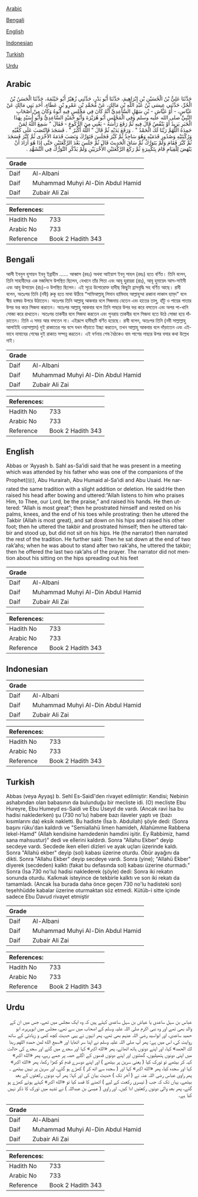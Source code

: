 [Arabic](#arabic)

[Bengali](#bengali)

[English](#english)

[Indonesian](#indonesian)

[Turkish](#turkish)

[Urdu](#urdu)

## Arabic


<div dir="rtl" lang="ar" style={{fontSize:'larger',backgroundColor:'#f8f9fa',padding:20}}>
حَدَّثَنَا عَلِيُّ بْنُ الْحُسَيْنِ بْنِ إِبْرَاهِيمَ، حَدَّثَنَا أَبُو بَدْرٍ، حَدَّثَنِي زُهَيْرٌ أَبُو خَيْثَمَةَ، حَدَّثَنَا الْحَسَنُ بْنُ الْحُرِّ، حَدَّثَنِي عِيسَى بْنُ عَبْدِ اللَّهِ بْنِ مَالِكٍ، عَنْ مُحَمَّدِ بْنِ عَمْرِو بْنِ عَطَاءٍ، أَحَدِ بَنِي مَالِكٍ عَنْ عَبَّاسٍ، - أَوْ عَيَّاشِ - بْنِ سَهْلٍ السَّاعِدِيِّ أَنَّهُ كَانَ فِي مَجْلِسٍ فِيهِ أَبُوهُ وَكَانَ مِنْ أَصْحَابِ النَّبِيِّ صلى الله عليه وسلم وَفِي الْمَجْلِسِ أَبُو هُرَيْرَةَ وَأَبُو حُمَيْدٍ السَّاعِدِيُّ وَأَبُو أُسَيْدٍ بِهَذَا الْخَبَرِ يَزِيدُ أَوْ يَنْقُصُ قَالَ فِيهِ ثُمَّ رَفَعَ رَأْسَهُ - يَعْنِي مِنَ الرُّكُوعِ - فَقَالَ ‏"‏ سَمِعَ اللَّهُ لِمَنْ حَمِدَهُ اللَّهُمَّ رَبَّنَا لَكَ الْحَمْدُ ‏"‏ ‏.‏ وَرَفَعَ يَدَيْهِ ثُمَّ قَالَ ‏"‏ اللَّهُ أَكْبَرُ ‏"‏ ‏.‏ فَسَجَدَ فَانْتَصَبَ عَلَى كَفَّيْهِ وَرُكْبَتَيْهِ وَصُدُورِ قَدَمَيْهِ وَهُوَ سَاجِدٌ ثُمَّ كَبَّرَ فَجَلَسَ فَتَوَرَّكَ وَنَصَبَ قَدَمَهُ الأُخْرَى ثُمَّ كَبَّرَ فَسَجَدَ ثُمَّ كَبَّرَ فَقَامَ وَلَمْ يَتَوَرَّكْ ثُمَّ سَاقَ الْحَدِيثَ قَالَ ثُمَّ جَلَسَ بَعْدَ الرَّكْعَتَيْنِ حَتَّى إِذَا هُوَ أَرَادَ أَنْ يَنْهَضَ لِلْقِيَامِ قَامَ بِتَكْبِيرَةٍ ثُمَّ رَكَعَ الرَّكْعَتَيْنِ الأُخْرَيَيْنِ وَلَمْ يَذْكُرِ التَّوَرُّكَ فِي التَّشَهُّدِ ‏.‏
</div>
<div style={{backgroundColor:'#f8f9fa',padding:20, marginBottom: 10}}><table> <thead> <tr> <th>Grade</th> <th></th> </tr> </thead> <tbody> <tr><td>Daif</td><td>Al-Albani</td></tr><tr><td>Daif</td><td>Muhammad Muhyi Al-Din Abdul Hamid</td></tr><tr><td>Daif</td><td>Zubair Ali Zai</td></tr></tbody></table><table> <thead> <tr> <th>References:</th> <th></th> </tr> </thead> <tbody><tr><td>Hadith No</td><td>733</td></tr><tr><td>Arabic No</td><td>733</td></tr><tr><td>Reference</td><td>Book 2 Hadith 343</td></tr></tbody></table></div>

## Bengali


<div dir="ltr" lang="bn" style={{fontSize:'larger',backgroundColor:'#f8f9fa',padding:20}}>
আলী ইবনুল হুসায়ন ইবনু ইব্রাহীম ...... আব্বাস (রহঃ) অথবা আইয়াশ ইবনু সাহল (রহঃ) হতে বর্ণিত। তিনি বলেন, তিনি সাহাবীদের এক মজলিসে উপস্থিত ছিলেন, যেখানে তাঁর পিতা এবং আবূ হুরায়রা (রাঃ), আবূ হুমায়েদ আস-সাইদী এবং আবূ উসায়েদ (রাঃ)-ও উপস্থিত ছিলেন। এই সূত্রে উপোরোক্ত হাদীছ কিছুটা হ্রাসবৃদ্ধি সহ বর্ণিত আছে। রাবী বলেন, অতঃপর তিনি (নবী) রুকূ হতে মাথা উঠিয়ে “সামিআল্লাহু লিমান হামিদাহ আল্লাহুম্মা রব্বানা লাকাল হাম্‌দ” বলে স্বীয় হস্তদ্বয় উপরে উঠাতেন। অতঃপর তিনি আল্লাহু আকবার বলে সিজদায় যেতেন এবং হাতের তালু, হাঁটু ও পায়ের পাতার উপর ভর করে সিজদা করতেন। অতঃপর আল্লাহু আকবার বলে তিনি পাছার উপর ভর করে বসতেন এবং অপর পা-খানি সোজা করে রাখতেন। অতঃপর তাকবীর বলে সিজদা করতেন এবং পুনরায় তাকবীর বলে সিজদা হতে উঠে সোজা হয়ে দাঁড়াতেন। তিনি এ সময় আর বসতেন না। এইরূপে হাদীছটি বর্ণিত হয়েছে। রাবী বলেন, অতঃপর তিনি (নবী সাল্লাল্লাহু আলাইহি ওয়াসাল্লাম) দুই রাকাতের পর বসে যখন দাঁড়াতে ইচ্ছা করতেন, তখন আল্লাহু আকবার বলে দাঁড়াতেন এবং এইভাবে নামাযের শেষের দুই রাকাত সম্পন্ন করতেন। এই বর্ণনায় শেষ বৈঠকেও বাম পাশের পাছার উপর বসার কথা উল্লেখ নাই।
</div>
<div style={{backgroundColor:'#f8f9fa',padding:20, marginBottom: 10}}><table> <thead> <tr> <th>Grade</th> <th></th> </tr> </thead> <tbody> <tr><td>Daif</td><td>Al-Albani</td></tr><tr><td>Daif</td><td>Muhammad Muhyi Al-Din Abdul Hamid</td></tr><tr><td>Daif</td><td>Zubair Ali Zai</td></tr></tbody></table><table> <thead> <tr> <th>References:</th> <th></th> </tr> </thead> <tbody><tr><td>Hadith No</td><td>733</td></tr><tr><td>Arabic No</td><td>733</td></tr><tr><td>Reference</td><td>Book 2 Hadith 343</td></tr></tbody></table></div>

## English


<div dir="ltr" lang="en" style={{fontSize:'larger',backgroundColor:'#f8f9fa',padding:20}}>
Abbas or ‘Ayyash b. Sahl as-Sa’idi said that he was present in a meeting which was attended by his father who was one of the companions of the Prophet(ﷺ), Abu Hurairah, Abu Humaid al-Sa’idi and Abu Usaid. He narrated the same tradition with a slight addition or deletion. He said:He then raised his head after bowing and uttered:”Allah listens to him who praises Him, to Thee, our Lord, be the praise,” and raised his hands. He then uttered: “Allah is most great”; then he prostrated himself and rested on his palms, knees, and the end of his toes while prostrating: then he uttered the Takbir (Allah is most great), and sat down on his hips and raised his other foot; then he uttered the takbir and prostrated himself; then he uttered takbir and stood up, but did not sit on his hips. He (the narrator) then narrated the rest of the tradition. He further said: Then he sat down at the end of two rak’ahs; when he was about to stand after two rak’ahs, he uttered the takbir; then he offered the last two rak’ahs of the prayer. The narrator did not mention about his sitting on the hips spreading out his feet
</div>
<div style={{backgroundColor:'#f8f9fa',padding:20, marginBottom: 10}}><table> <thead> <tr> <th>Grade</th> <th></th> </tr> </thead> <tbody> <tr><td>Daif</td><td>Al-Albani</td></tr><tr><td>Daif</td><td>Muhammad Muhyi Al-Din Abdul Hamid</td></tr><tr><td>Daif</td><td>Zubair Ali Zai</td></tr></tbody></table><table> <thead> <tr> <th>References:</th> <th></th> </tr> </thead> <tbody><tr><td>Hadith No</td><td>733</td></tr><tr><td>Arabic No</td><td>733</td></tr><tr><td>Reference</td><td>Book 2 Hadith 343</td></tr></tbody></table></div>

## Indonesian


<div dir="ltr" lang="id" style={{fontSize:'larger',backgroundColor:'#f8f9fa',padding:20}}>

</div>
<div style={{backgroundColor:'#f8f9fa',padding:20, marginBottom: 10}}><table> <thead> <tr> <th>Grade</th> <th></th> </tr> </thead> <tbody> <tr><td>Daif</td><td>Al-Albani</td></tr><tr><td>Daif</td><td>Muhammad Muhyi Al-Din Abdul Hamid</td></tr><tr><td>Daif</td><td>Zubair Ali Zai</td></tr></tbody></table><table> <thead> <tr> <th>References:</th> <th></th> </tr> </thead> <tbody><tr><td>Hadith No</td><td>733</td></tr><tr><td>Arabic No</td><td>733</td></tr><tr><td>Reference</td><td>Book 2 Hadith 343</td></tr></tbody></table></div>

## Turkish


<div dir="ltr" lang="tr" style={{fontSize:'larger',backgroundColor:'#f8f9fa',padding:20}}>
Abbas (veya Ayyaş) b. Sehl Es-Saidî'den rivayet edilmiştir: Kendisi; Nebinin ashabından olan babasının da bulunduğu bir mecliste idi. (O) mecliste Ebu Hureyre, Ebu Humeyd es-Saidi ve Ebu Useyd de vardı. (Ancak ravi İsa bu hadisi naklederken) şu (730 no'lu) habere bazı ilaveler yaptı ve (bazı kısımlarını da) eksik naklet­ti. Bu hadiste (İsa b. Abdullah) şöyle dedi: (Sonra başını rüku'dan kaldırdı ve "Semiallahü limen hamideh, Allahümme Rabbena lekel-Hamd" (Allah kendisine hamdedenin hamdini işitir. Ey Rabbimiz, hamd sana mahsustur)" dedi ve ellerini kaldırdı. Sonra "Allahu Ekber" deyip secdeye vardı. Secdede iken elleri dizleri ve ayak uçları üzerinde kaldı. Sonra "Allahü ekber" deyip (sol) kabası üzerine oturdu. Öbür ayağını da dikti. Sonra "Allahu Ekber" deyip secdeye vardı. Sonra (yine); "Allahü Ekber" diyerek (secdeden) kalktı (fakat bu defasında sol) kabası üzerine oturmadı." Sonra (İsa 730 no'lu) hadisi naklederek (şöyle) dedi: Sonra iki rekatın sonunda oturdu. Kalkmak isteyince de tekbirle kalktı ve son iki rekatı da tamamladı. (Ancak İsa burada daha önce geçen 730 no'lu hadisteki son) teşehhüdde kabalar üzerine oturmaktan söz etmedi. Kütüb-i sitte içinde sadece Ebu Davud rivayet etmiştir
</div>
<div style={{backgroundColor:'#f8f9fa',padding:20, marginBottom: 10}}><table> <thead> <tr> <th>Grade</th> <th></th> </tr> </thead> <tbody> <tr><td>Daif</td><td>Al-Albani</td></tr><tr><td>Daif</td><td>Muhammad Muhyi Al-Din Abdul Hamid</td></tr><tr><td>Daif</td><td>Zubair Ali Zai</td></tr></tbody></table><table> <thead> <tr> <th>References:</th> <th></th> </tr> </thead> <tbody><tr><td>Hadith No</td><td>733</td></tr><tr><td>Arabic No</td><td>733</td></tr><tr><td>Reference</td><td>Book 2 Hadith 343</td></tr></tbody></table></div>

## Urdu


<div dir="rtl" lang="ur" style={{fontSize:'larger',backgroundColor:'#f8f9fa',padding:20}}>
عباس بن سہل ساعدی یا عیاش بن سہل ساعدی کہتے ہیں کہ وہ ایک مجلس میں تھے، جس میں ان کے والد بھی تھے اور وہ نبی اکرم صلی اللہ علیہ وسلم کے اصحاب میں سے تھے، مجلس میں ابوہریرہ، ابو حمید ساعدی، اور ابواسید رضی اللہ عنہم بھی تھے، پھر انہوں نے یہی حدیث کچھ کمی و زیادتی کے ساتھ روایت کی، اس میں ہے: پھر آپ صلی اللہ علیہ وسلم نے اپنا سر اٹھایا اور «سمع الله لمن حمده اللهم ربنا لك الحمد» کہا، اور اپنے دونوں ہاتھ اٹھائے، پھر «الله اكبر» کہا اور سجدے میں گئے اور سجدے کی حالت میں اپنی دونوں ہتھیلیوں، گھٹنوں اور اپنے دونوں قدموں کے اگلے حصہ پر جمے رہے، پھر «الله اكبر» کہہ کر بیٹھے تو تورک کیا ( یعنی سرین پر بیٹھے ) اور اپنے دوسرے قدم کو کھڑا رکھا، پھر «الله اكبر» کہا اور سجدہ کیا، پھر «الله اكبر» کہا اور ( سجدہ سے اٹھ کر ) کھڑے ہو گئے، اور سرین پر نہیں بیٹھے ۔ پھر راوی عباس رضی اللہ عنہ نے ( آخر تک ) حدیث بیان کی اور کہا: پھر آپ دونوں رکعتوں کے بعد بیٹھے، یہاں تک کہ جب ( تیسری رکعت کے لیے ) اٹھنے کا قصد کیا تو «الله اكبر» کہتے ہوئے کھڑے ہو گئے، پھر بعد والی دونوں رکعتیں ادا کیں۔ اور راوی ( عیسیٰ بن عبداللہ ) نے تشہد میں تورک کا ذکر نہیں کیا ہے۔
</div>
<div style={{backgroundColor:'#f8f9fa',padding:20, marginBottom: 10}}><table> <thead> <tr> <th>Grade</th> <th></th> </tr> </thead> <tbody> <tr><td>Daif</td><td>Al-Albani</td></tr><tr><td>Daif</td><td>Muhammad Muhyi Al-Din Abdul Hamid</td></tr><tr><td>Daif</td><td>Zubair Ali Zai</td></tr></tbody></table><table> <thead> <tr> <th>References:</th> <th></th> </tr> </thead> <tbody><tr><td>Hadith No</td><td>733</td></tr><tr><td>Arabic No</td><td>733</td></tr><tr><td>Reference</td><td>Book 2 Hadith 343</td></tr></tbody></table></div>